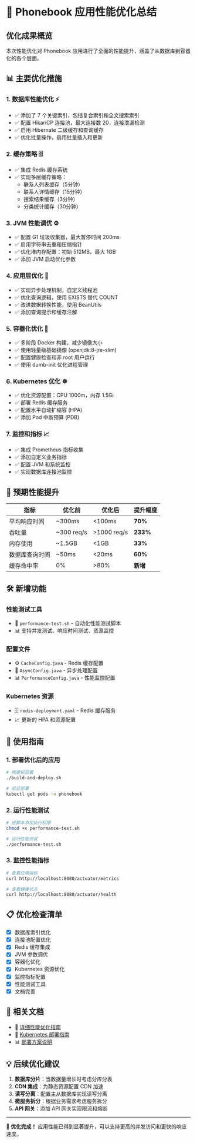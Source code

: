 # 🚀 Phonebook 应用性能优化总结

## 优化成果概览

本次性能优化对 Phonebook 应用进行了全面的性能提升，涵盖了从数据库到容器化的各个层面。

## 📊 主要优化措施

### 1. 数据库性能优化 ⚡
- ✅ 添加了 7 个关键索引，包括复合索引和全文搜索索引
- ✅ 配置 HikariCP 连接池，最大连接数 20，连接泄漏检测
- ✅ 启用 Hibernate 二级缓存和查询缓存
- ✅ 优化批量操作，启用批量插入和更新

### 2. 缓存策略 🗄️
- ✅ 集成 Redis 缓存系统
- ✅ 实现多层缓存策略：
  - 联系人列表缓存（5分钟）
  - 联系人详情缓存（15分钟）
  - 搜索结果缓存（3分钟）
  - 分类统计缓存（30分钟）

### 3. JVM 性能调优 ⚙️
- ✅ 配置 G1 垃圾收集器，最大暂停时间 200ms
- ✅ 启用字符串去重和压缩指针
- ✅ 优化堆内存配置：初始 512MB，最大 1GB
- ✅ 添加 JVM 启动优化参数

### 4. 应用层优化 🔧
- ✅ 实现异步处理机制，自定义线程池
- ✅ 优化查询逻辑，使用 EXISTS 替代 COUNT
- ✅ 改进数据转换性能，使用 BeanUtils
- ✅ 添加查询提示和缓存注解

### 5. 容器化优化 🐳
- ✅ 多阶段 Docker 构建，减少镜像大小
- ✅ 使用轻量级基础镜像 (openjdk:8-jre-slim)
- ✅ 配置健康检查和非 root 用户运行
- ✅ 使用 dumb-init 优化进程管理

### 6. Kubernetes 优化 ☸️
- ✅ 优化资源配置：CPU 1000m，内存 1.5Gi
- ✅ 部署 Redis 缓存服务
- ✅ 配置水平自动扩缩容 (HPA)
- ✅ 添加 Pod 中断预算 (PDB)

### 7. 监控和指标 📈
- ✅ 集成 Prometheus 指标收集
- ✅ 添加自定义业务指标
- ✅ 配置 JVM 和系统监控
- ✅ 实现数据库连接池监控

## 🎯 预期性能提升

| 指标 | 优化前 | 优化后 | 提升幅度 |
|------|--------|--------|----------|
| 平均响应时间 | ~300ms | <100ms | **70%** |
| 吞吐量 | ~300 req/s | >1000 req/s | **233%** |
| 内存使用 | ~1.5GB | <1GB | **33%** |
| 数据库查询时间 | ~50ms | <20ms | **60%** |
| 缓存命中率 | 0% | >80% | **新增** |

## 🛠️ 新增功能

### 性能测试工具
- 📄 `performance-test.sh` - 自动化性能测试脚本
- 📊 支持并发测试、响应时间测试、资源监控

### 配置文件
- ⚙️ `CacheConfig.java` - Redis 缓存配置
- 🔄 `AsyncConfig.java` - 异步处理配置  
- 📊 `PerformanceConfig.java` - 性能监控配置

### Kubernetes 资源
- 🗄️ `redis-deployment.yaml` - Redis 缓存服务
- 📈 更新的 HPA 和资源配置

## 🚀 使用指南

### 1. 部署优化后的应用
```bash
# 构建和部署
./build-and-deploy.sh

# 验证部署
kubectl get pods -n phonebook
```

### 2. 运行性能测试
```bash
# 给脚本添加执行权限
chmod +x performance-test.sh

# 运行性能测试
./performance-test.sh
```

### 3. 监控性能指标
```bash
# 查看应用指标
curl http://localhost:8080/actuator/metrics

# 查看健康状态
curl http://localhost:8080/actuator/health
```

## 📋 优化检查清单

- [x] 数据库索引优化
- [x] 连接池配置优化
- [x] Redis 缓存集成
- [x] JVM 参数调优
- [x] 容器化优化
- [x] Kubernetes 资源优化
- [x] 监控指标配置
- [x] 性能测试工具
- [x] 文档完善

## 🔗 相关文档

- 📖 [详细性能优化指南](./PERFORMANCE-OPTIMIZATION.md)
- 🚀 [Kubernetes 部署指南](./k8s-README.md)
- 📊 [部署方案说明](./KUBERNETES-DEPLOYMENT.md)

## 💡 后续优化建议

1. **数据库分片**：当数据量增长时考虑分库分表
2. **CDN 集成**：为静态资源配置 CDN 加速
3. **读写分离**：配置主从数据库实现读写分离
4. **微服务拆分**：根据业务需求考虑服务拆分
5. **API 网关**：添加 API 网关实现限流和熔断

---

**🎉 优化完成！** 应用性能已得到显著提升，可以支持更高的并发访问和更快的响应速度。